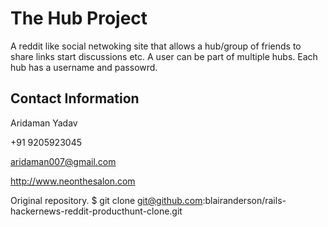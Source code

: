 # The Hub Project

A reddit like social netwoking site that allows a hub/group of friends to share links start discussions etc. 
A user can be part of multiple hubs.
Each hub has a username and passowrd. 





Contact Information
-------------------

Aridaman Yadav 

+91 9205923045

aridaman007@gmail.com

<http://www.neonthesalon.com>


Original repository.
$ git clone git@github.com:blairanderson/rails-hackernews-reddit-producthunt-clone.git
